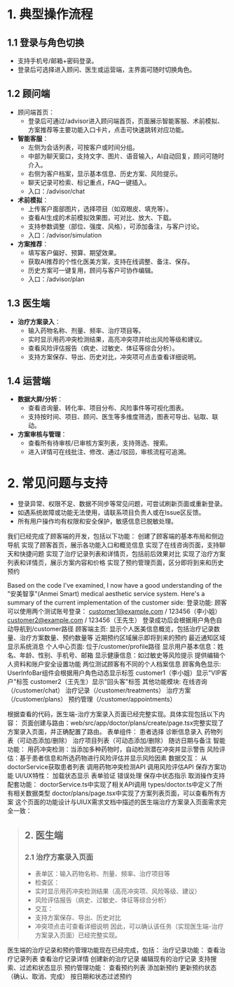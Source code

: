 # 1. 典型操作流程

## 1.1 登录与角色切换
- 支持手机号/邮箱+密码登录。
- 登录后可选择进入顾问、医生或运营端，主界面可随时切换角色。

## 1.2 顾问端
- 顾问端首页：
  - 登录后可通过/advisor进入顾问端首页，页面展示智能客服、术前模拟、方案推荐等主要功能入口卡片，点击可快速跳转对应功能。
- **智能客服**：
  - 左侧为会话列表，可按客户或时间分组。
  - 中部为聊天窗口，支持文字、图片、语音输入，AI自动回复，顾问可随时介入。
  - 右侧为客户档案，显示基本信息、历史方案、风险提示。
  - 聊天记录可检索、标记重点，FAQ一键插入。
  - 入口：/advisor/chat
- **术前模拟**：
  - 上传客户面部图片，选择项目（如双眼皮、填充等）。
  - 查看AI生成的术前模拟效果图，可对比、放大、下载。
  - 支持参数调整（部位、强度、风格），可添加备注，与客户讨论。
  - 入口：/advisor/simulation
- **方案推荐**：
  - 填写客户偏好、预算、期望效果。
  - 获取AI推荐的个性化医美方案，支持在线调整、备注、保存。
  - 历史方案可一键复用，顾问与客户可协作编辑。
  - 入口：/advisor/plan

## 1.3 医生端
- **治疗方案录入**：
  - 输入药物名称、剂量、频率、治疗项目等。
  - 实时显示用药冲突检测结果，高亮冲突项并给出风险等级和建议。
  - 查看风险评估报告（病史、过敏史、体征等综合分析）。
  - 支持方案保存、导出、历史对比，冲突项可点击查看详细说明。

## 1.4 运营端
- **数据大屏/分析**：
  - 查看咨询量、转化率、项目分布、风险事件等可视化图表。
  - 支持按时间、项目、顾问、医生等多维度筛选，图表可导出、钻取、联动。
- **方案审核与管理**：
  - 查看所有待审核/已审核方案列表，支持筛选、搜索。
  - 进入详情可在线批注、修改、通过/驳回，审核流程可追溯。

# 2. 常见问题与支持

- 登录异常、权限不足、数据不同步等常见问题，可尝试刷新页面或重新登录。
- 如遇系统故障或功能无法使用，请联系项目负责人或在Issue区反馈。
- 所有用户操作均有权限和安全保护，敏感信息已脱敏处理。 

我们已经完成了顾客端的开发，包括以下功能：
创建了顾客端的基本布局和侧边导航
实现了顾客首页，展示各功能入口和概览信息
实现了在线咨询页面，支持聊天和快捷问题
实现了治疗记录列表和详情页，包括前后效果对比
实现了治疗方案列表和详情页，展示方案内容和价格
实现了预约管理页面，区分即将到来和历史预约

Based on the code I've examined, I now have a good understanding of the "安美智享"(Anmei Smart) medical aesthetic service system. Here's a summary of the current implementation of the customer side:
登录功能:
顾客可以使用两个测试账号登录：
customer1@example.com / 123456（李小姐）
customer2@example.com / 123456（王先生）
登录成功后会根据用户角色自动导航到/customer路径
顾客端主页:
显示个人医美信息概览，包括治疗记录数量、治疗方案数量、预约数量等
近期预约区域展示即将到来的预约
最近通知区域显示系统消息
个人中心页面:
位于/customer/profile路径
显示用户基本信息：姓名、年龄、性别、手机号、邮箱
显示健康信息：如过敏史等风险提示
提供编辑个人资料和账户安全设置功能
两位测试顾客有不同的个人档案信息
顾客角色显示:
UserInfoBar组件会根据用户角色动态显示标签
customer1（李小姐）显示"VIP客户"标签
customer2（王先生）显示"回头客"标签
其他功能模块:
在线咨询（/customer/chat）
治疗记录（/customer/treatments）
治疗方案（/customer/plans）
预约管理（/customer/appointments）

根据查看的代码，医生端-治疗方案录入页面已经完整实现。具体实现包括以下内容：
页面创建与路由：web/src/app/doctor/plans/create/page.tsx完整实现了方案录入页面，并正确配置了路由。
表单组件：
患者选择
诊断信息录入
药物列表（可动态添加/删除）
治疗项目列表（可动态添加/删除）
随访日期与备注
智能功能：
用药冲突检测：当添加多种药物时，自动检测潜在冲突并显示警告
风险评估：基于患者信息和所选药物进行风险评估并显示风险因素
数据交互：
从doctorService获取患者列表
调用药物冲突检测API
调用风险评估API
保存方案功能
UI/UX特性：
加载状态显示
表单验证
错误处理
保存中状态指示
取消操作支持
配套功能：
doctorService.ts中实现了相关API调用
types/doctor.ts中定义了所有相关数据类型
doctor/plans/page.tsx中实现了方案列表页面，可以查看所有方案
这个页面的功能设计与UIUX需求文档中描述的医生端治疗方案录入页面需求完全一致：
> ## 2. 医生端
> ### 2.1 治疗方案录入页面
> - 表单区：输入药物名称、剂量、频率、治疗项目等
> - 检查区：
> - 实时显示用药冲突检测结果（高亮冲突项、风险等级、建议）
> - 风险评估报告（病史、过敏史、体征等综合分析）
> - 交互：
> - 支持方案保存、导出、历史对比
> - 冲突项点击可查看详细说明
因此，可以确认该任务（实现医生端-治疗方案录入页面）已经完整实现。

医生端的治疗记录和预约管理功能现在已经完成，包括：
治疗记录功能：
查看治疗记录列表
查看治疗记录详情
创建新的治疗记录
编辑现有的治疗记录
支持搜索、过滤和状态显示
预约管理功能：
查看预约列表
添加新预约
更新预约状态（确认、取消、完成）
按日期和状态过滤预约